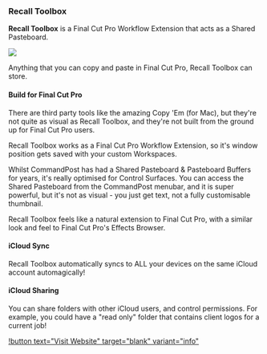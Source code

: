 ### Recall Toolbox

**Recall Toolbox** is a Final Cut Pro Workflow Extension that acts as a Shared Pasteboard.

![](../static/recall-toolbox.png)

Anything that you can copy and paste in Final Cut Pro, Recall Toolbox can store.

#### Build for Final Cut Pro

There are third party tools like the amazing Copy 'Em ​(for Mac), but they're not quite as visual as Recall Toolbox, and they're not built from the ground up for Final Cut Pro users.

Recall Toolbox works as a Final Cut Pro Workflow Extension, so it's window position gets saved with your custom Workspaces.

Whilst CommandPost has had a Shared Pasteboard & Pasteboard Buffers for years, it's really optimised for Control Surfaces. You can access the Shared Pasteboard from the CommandPost menubar, and it is super powerful, but it's not as visual - you just get text, not a fully customisable thumbnail.

Recall Toolbox feels like a natural extension to Final Cut Pro, with a similar look and feel to Final Cut Pro's Effects Browser.

#### iCloud Sync

Recall Toolbox automatically syncs to ALL your devices on the same iCloud account automagically!

#### iCloud Sharing

You can share folders with other iCloud users, and control permissions. For example, you could have a "read only" folder that contains client logos for a current job!

[!button text="Visit Website" target="blank" variant="info"](https://recalltoolbox.io)